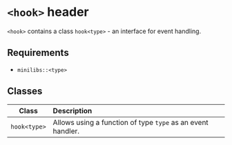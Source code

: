 # `<hook>` header

`<hook>` contains a class `hook<type>` - an interface for event handling.

## Requirements

* `minilibs::<type>`

## Classes
| Class | Description |
| :---: | :-- |
| `hook<type>` | Allows using a function of type `type` as an event handler. |
